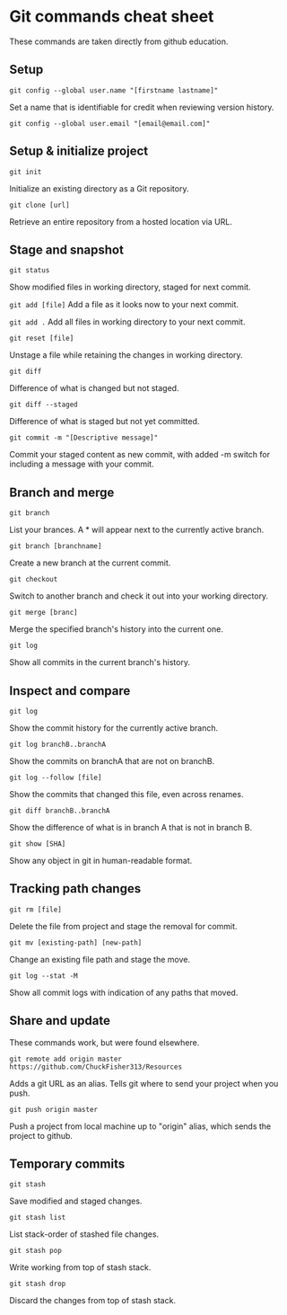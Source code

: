 # Git commands cheat sheet #

These commands are taken directly from github education. 

## Setup ##

` git config --global user.name "[firstname lastname]" `

Set a name that is identifiable for credit when reviewing version history. 

` git config --global user.email "[email@email.com]" `

## Setup & initialize project 

` git init ` 

Initialize an existing directory as a Git repository. 

` git clone [url] `

Retrieve an entire repository from a hosted location via URL.

## Stage and snapshot ##

` git status `

Show modified files in working directory, staged for next commit. 

` git add [file] `
Add a file as it looks now to your next commit. 

` git add . ` 
Add all files in working directory to your next commit. 

` git reset [file] `

Unstage a file while retaining the changes in working directory. 

` git diff ` 

Difference of what is changed but not staged. 

` git diff --staged ` 

Difference of what is staged but not yet committed. 

` git commit -m "[Descriptive message]" `

Commit your staged content as new commit, with added -m switch for including a message with your commit. 

## Branch and merge ##

` git branch ` 

List your brances. A * will appear next to the currently active branch. 

` git branch [branchname] ` 

Create a new branch at the current commit. 

` git checkout ` 

Switch to another branch and check it out into your working directory. 

` git merge [branc] ` 

Merge the specified branch's history into the current one.

` git log ` 

Show all commits in the current branch's history. 

## Inspect and compare ##

` git log ` 

Show the commit history for the currently active branch. 

` git log branchB..branchA ` 

Show the commits on branchA that are not on branchB. 

` git log --follow [file] `

Show the commits that changed this file, even across renames. 

` git diff branchB..branchA ` 

Show the difference of what is in branch A that is not in branch B. 

` git show [SHA] ` 

Show any object in git in human-readable format. 

## Tracking path changes ##

` git rm [file] ` 

Delete the file from project and stage the removal for commit. 

` git mv [existing-path] [new-path] ` 

Change an existing file path and stage the move. 

` git log --stat -M ` 

Show all commit logs with indication of any paths that moved. 

## Share and update ##

These commands work, but were found elsewhere. 

` git remote add origin master https://github.com/ChuckFisher313/Resources ` 

Adds a git URL as an alias. Tells git where to send your project when you push. 

` git push origin master ` 

Push a project from local machine up to "origin" alias, which sends the project to github. 

## Temporary commits ##

` git stash ` 

Save modified and staged changes. 

` git stash list ` 

List stack-order of stashed file changes. 

` git stash pop ` 

Write working from top of stash stack. 

` git stash drop ` 

Discard the changes from top of stash stack. 

